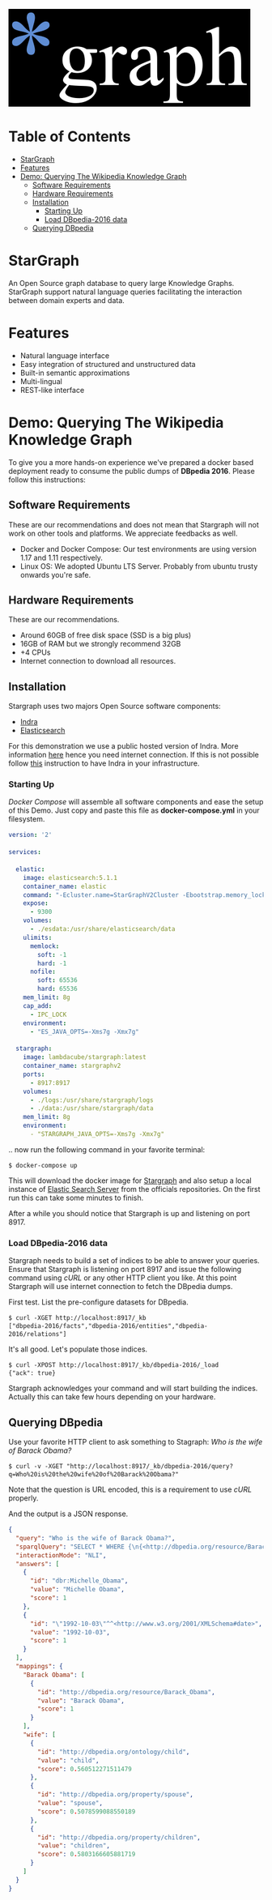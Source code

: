 ![](stargraph_logo2_black.png)

Table of Contents
=================

   * [StarGraph](#stargraph)
   * [Features](#features)
   * [Demo: Querying The Wikipedia Knowledge Graph](#demo-querying-the-wikipedia-knowledge-graph)
      * [Software Requirements](#software-requirements)
      * [Hardware Requirements](#hardware-requirements)
      * [Installation](#installation)
         * [Starting Up](#starting-up)
         * [Load DBpedia-2016 data](#load-dbpedia-2016-data)
      * [Querying DBpedia](#querying-dbpedia)

# StarGraph

An Open Source graph database to query large Knowledge Graphs. StarGraph support natural language queries facilitating the interaction between domain experts and data.

# Features

* Natural language interface
* Easy integration of structured and unstructured data
* Built-in semantic approximations
* Multi-lingual
* REST-like interface

# Demo: Querying The Wikipedia Knowledge Graph

To give you a more hands-on experience we've prepared a docker based deployment ready to consume the public dumps of __DBpedia 2016__. Please follow this instructions:

## Software Requirements

These are our recommendations and does not mean that Stargraph will not work on other tools and platforms. We appreciate feedbacks as well.

* Docker and Docker Compose: Our test environments are using version 1.17 and 1.11 respectively.
* Linux OS: We adopted Ubuntu LTS Server. Probably from ubuntu trusty onwards you're safe.

## Hardware Requirements

These are our recommendations.  

* Around 60GB of free disk space (SSD is a big plus)
* 16GB of RAM but we strongly recommend 32GB
* +4 CPUs
* Internet connection to download all resources.

## Installation

Stargraph uses two majors Open Source software components:

* [Indra](https://github.com/Lambda-3/Indra)
* [Elasticsearch](https://github.com/elastic/elasticsearch)

For this demonstration we use a public hosted version of Indra. More information [here](https://github.com/Lambda-3/Indra#public-endpoint) hence you need internet connection. If this is not possible follow [this](https://github.com/Lambda-3/IndraComposed) instruction to have Indra in your infrastructure.

### Starting Up

_Docker Compose_ will assemble all software components and ease the setup of this Demo. Just copy and paste this file as __docker-compose.yml__ in your filesystem.

```yml
version: '2'

services:
 
  elastic:
    image: elasticsearch:5.1.1
    container_name: elastic
    command: "-Ecluster.name=StarGraphV2Cluster -Ebootstrap.memory_lock=true -Ediscovery.zen.minimum_master_nodes=1"
    expose:
      - 9300
    volumes:
      - ./esdata:/usr/share/elasticsearch/data
    ulimits:
      memlock:
        soft: -1
        hard: -1
      nofile:
        soft: 65536
        hard: 65536
    mem_limit: 8g
    cap_add:
      - IPC_LOCK
    environment:
      - "ES_JAVA_OPTS=-Xms7g -Xmx7g"

  stargraph:
    image: lambdacube/stargraph:latest
    container_name: stargraphv2
    ports:
      - 8917:8917
    volumes:
      - ./logs:/usr/share/stargraph/logs
      - ./data:/usr/share/stargraph/data
    mem_limit: 8g
    environment:
      - "STARGRAPH_JAVA_OPTS=-Xms7g -Xmx7g"
 ```
      
.. now run the following command in your favorite terminal:

```shell
$ docker-compose up
```

This will download the docker image for [Stargraph](https://hub.docker.com/r/lambdacube/stargraph/) and also setup a local instance of [Elastic Search Server](https://hub.docker.com/_/elasticsearch/) from the officials repositories. On the first run this can take some minutes to finish.

After a while you should notice that Stargraph is up and listening on port 8917. 

### Load DBpedia-2016 data

Stargraph needs to build a set of indices to be able to answer your queries. Ensure that Stargraph is listening on port 8917 and issue the following command using _cURL_ or any other HTTP client you like. At this point Stargraph will use internet connection to fetch the DBpedia dumps.

First test. List the pre-configure datasets for DBpedia.

```shell
$ curl -XGET http://localhost:8917/_kb
["dbpedia-2016/facts","dbpedia-2016/entities","dbpedia-2016/relations"] 
```
It's all good. Let's populate those indices.

```shell
$ curl -XPOST http://localhost:8917/_kb/dbpedia-2016/_load
{"ack": true}
```

Stargraph acknowledges your command and will start building the indices. Actually this can take few hours depending on your hardware.

## Querying DBpedia

Use your favorite HTTP client to ask something to Stagraph: _Who is the wife of Barack Obama?_ 

```shell
$ curl -v -XGET "http://localhost:8917/_kb/dbpedia-2016/query?q=Who%20is%20the%20wife%20of%20Barack%20Obama?"
```
Note that the question is URL encoded, this is a requirement to use _cURL_ properly.

And the output is a JSON response.

```json
{
  "query": "Who is the wife of Barack Obama?",
  "sparqlQuery": "SELECT * WHERE {\n{<http://dbpedia.org/resource/Barack_Obama> <http://dbpedia.org/ontology/child> ?VAR_1} UNION \n{<http://dbpedia.org/resource/Barack_Obama> <http://dbpedia.org/property/spouse> ?VAR_1} UNION \n{<http://dbpedia.org/resource/Barack_Obama> <http://dbpedia.org/property/children> ?VAR_1}\n}",
  "interactionMode": "NLI",
  "answers": [
    {
      "id": "dbr:Michelle_Obama",
      "value": "Michelle Obama",
      "score": 1
    },
    {
      "id": "\"1992-10-03\"^^<http://www.w3.org/2001/XMLSchema#date>",
      "value": "1992-10-03",
      "score": 1
    }
  ],
  "mappings": {
    "Barack Obama": [
      {
        "id": "http://dbpedia.org/resource/Barack_Obama",
        "value": "Barack Obama",
        "score": 1
      }
    ],
    "wife": [
      {
        "id": "http://dbpedia.org/ontology/child",
        "value": "child",
        "score": 0.560512271511479
      },
      {
        "id": "http://dbpedia.org/property/spouse",
        "value": "spouse",
        "score": 0.5078599088550189
      },
      {
        "id": "http://dbpedia.org/property/children",
        "value": "children",
        "score": 0.5803166605881719
      }
    ]
  }
}
```
